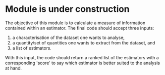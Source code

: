 # Module is under construction

The objective of this module is to calculate a measure of information contained within an estimator.
The final code should accept three inputs: 
  1) a characterisation of the dataset one wants to analyse,
  2) a quantity/set of quantities one wants to extract from the dataset, and
  3) a list of estimators.

With this input, the code should return a ranked list of the estimators with a corresponding 'score' to say which estimator is better suited to the analysis at hand.
 
